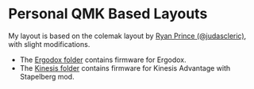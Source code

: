 # Personal QMK Based Layouts
My layout is based on the colemak layout by [Ryan Prince (@judascleric)](https://github.com/judascleric), with slight modifications.

* The [Ergodox folder](tmk/) contains firmware for Ergodox.
* The [Kinesis folder](kinesis/) contains firmware for Kinesis Advantage with Stapelberg mod.
